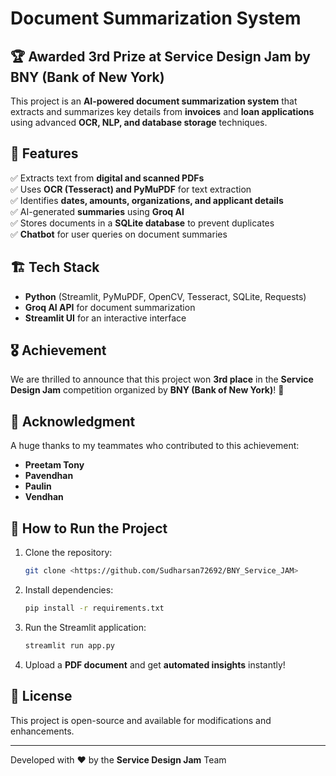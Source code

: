 # Document Summarization System

## 🏆 Awarded 3rd Prize at **Service Design Jam** by BNY (Bank of New York)

This project is an **AI-powered document summarization system** that extracts and summarizes key details from **invoices** and **loan applications** using advanced **OCR, NLP, and database storage** techniques.

## 🚀 Features
✅ Extracts text from **digital and scanned PDFs**  
✅ Uses **OCR (Tesseract) and PyMuPDF** for text extraction  
✅ Identifies **dates, amounts, organizations, and applicant details**  
✅ AI-generated **summaries** using **Groq AI**  
✅ Stores documents in a **SQLite database** to prevent duplicates  
✅ **Chatbot** for user queries on document summaries  

## 🏗️ Tech Stack
- **Python** (Streamlit, PyMuPDF, OpenCV, Tesseract, SQLite, Requests)
- **Groq AI API** for document summarization
- **Streamlit UI** for an interactive interface

## 🎖 Achievement
We are thrilled to announce that this project won **3rd place** in the **Service Design Jam** competition organized by **BNY (Bank of New York)**! 🎉

## 🙏 Acknowledgment
A huge thanks to my teammates who contributed to this achievement:
- **Preetam Tony**
- **Pavendhan**
- **Paulin**
- **Vendhan**

## 📌 How to Run the Project
1. Clone the repository:
   ```sh
   git clone <https://github.com/Sudharsan72692/BNY_Service_JAM>
   ```
2. Install dependencies:
   ```sh
   pip install -r requirements.txt
   ```
3. Run the Streamlit application:
   ```sh
   streamlit run app.py
   ```
4. Upload a **PDF document** and get **automated insights** instantly!

## 📜 License
This project is open-source and available for modifications and enhancements.

---
Developed with ❤️ by the **Service Design Jam** Team

